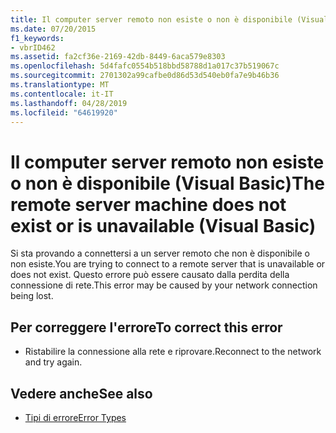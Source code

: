 ```yaml
---
title: Il computer server remoto non esiste o non è disponibile (Visual Basic)
ms.date: 07/20/2015
f1_keywords:
- vbrID462
ms.assetid: fa2cf36e-2169-42db-8449-6aca579e8303
ms.openlocfilehash: 5d4fafc0554b518bbd58788d1a017c37b519067c
ms.sourcegitcommit: 2701302a99cafbe0d86d53d540eb0fa7e9b46b36
ms.translationtype: MT
ms.contentlocale: it-IT
ms.lasthandoff: 04/28/2019
ms.locfileid: "64619920"
---
```

# <a name="the-remote-server-machine-does-not-exist-or-is-unavailable-visual-basic"></a><span data-ttu-id="b0e15-102">Il computer server remoto non esiste o non è disponibile (Visual Basic)</span><span class="sxs-lookup"><span data-stu-id="b0e15-102">The remote server machine does not exist or is unavailable (Visual Basic)</span></span>
<span data-ttu-id="b0e15-103">Si sta provando a connettersi a un server remoto che non è disponibile o non esiste.</span><span class="sxs-lookup"><span data-stu-id="b0e15-103">You are trying to connect to a remote server that is unavailable or does not exist.</span></span> <span data-ttu-id="b0e15-104">Questo errore può essere causato dalla perdita della connessione di rete.</span><span class="sxs-lookup"><span data-stu-id="b0e15-104">This error may be caused by your network connection being lost.</span></span>  
  
## <a name="to-correct-this-error"></a><span data-ttu-id="b0e15-105">Per correggere l'errore</span><span class="sxs-lookup"><span data-stu-id="b0e15-105">To correct this error</span></span>  
  
- <span data-ttu-id="b0e15-106">Ristabilire la connessione alla rete e riprovare.</span><span class="sxs-lookup"><span data-stu-id="b0e15-106">Reconnect to the network and try again.</span></span>  
  
## <a name="see-also"></a><span data-ttu-id="b0e15-107">Vedere anche</span><span class="sxs-lookup"><span data-stu-id="b0e15-107">See also</span></span>

- [<span data-ttu-id="b0e15-108">Tipi di errore</span><span class="sxs-lookup"><span data-stu-id="b0e15-108">Error Types</span></span>](../../visual-basic/programming-guide/language-features/error-types.md)
